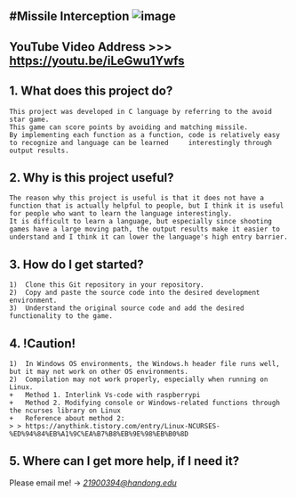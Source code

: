 #Missile Interception
![image](https://www.google.com/url?sa=i&url=https%3A%2F%2Ftwitter.com%2Fzzalmachine%2Fstatus%2F691160819367673856%3Flang%3Dfr&psig=AOvVaw0ddInNwHFQz4RPwcGlMsdm&ust=1623654770875000&source=images&cd=vfe&ved=0CAIQjRxqFwoTCJiNr8SHlPECFQAAAAAdAAAAABAD)
--------------------------------------------------------
YouTube Video Address >>> https://youtu.be/iLeGwu1Ywfs
--------------------------------------------------------

##  1. What does this project do?

    This project was developed in C language by referring to the avoid star game.
    This game can score points by avoiding and matching missile.
    By implementing each function as a function, code is relatively easy to recognize and language can be learned     interestingly through output results.
    
##  2. Why is this project useful?
    
    The reason why this project is useful is that it does not have a function that is actually helpful to people, but I think it is useful for people who want to learn the language interestingly.
    It is difficult to learn a language, but especially since shooting games have a large moving path, the output results make it easier to understand and I think it can lower the language's high entry barrier.

##  3. How do I get started?

    1)	Clone this Git repository in your repository.
    2)	Copy and paste the source code into the desired development environment.
    3)	Understand the original source code and add the desired functionality to the game.

##  4. **!Caution!**
    
    1)	In Windows OS environments, the Windows.h header file runs well, but it may not work on other OS environments. 
    2)	Compilation may not work properly, especially when running on Linux.
    +   Method 1. Interlink Vs-code with raspberrypi
    +   Method 2. Modifying console or Windows-related functions through the ncurses library on Linux
    +   Reference about method 2: 
    > > https://anythink.tistory.com/entry/Linux-NCURSES-%ED%94%84%EB%A1%9C%EA%B7%B8%EB%9E%98%EB%B0%8D

##  5. Where can I get more help, if I need it?
   Please email me! -> *21900394@handong.edu*
   
